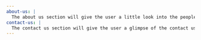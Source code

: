 ```yaml
---
about-us: |
  The about us section will give the user a little look into the people that work at Loyal Rescue, it will also emphasize what the company stands for.
contact-us: |
  The contact us section will give the user a glimpse of the contact us page and also direct them to the page.
---
```

